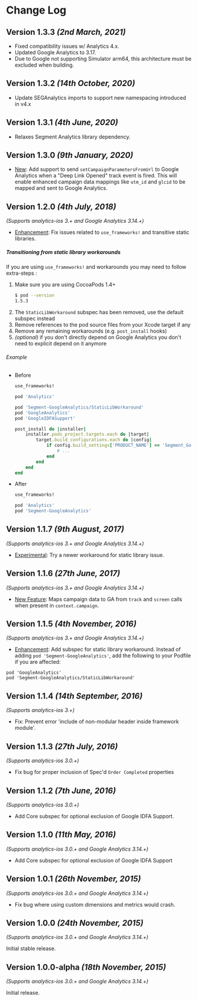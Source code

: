 Change Log
==========

Version 1.3.3 *(2nd March, 2021)*
--------------------------------
* Fixed compatibility issues w/ Analytics 4.x.
* Updated Google Analytics to 3.17.
* Due to Google not supporting Simulator arm64, this architecture must be excluded when building.

Version 1.3.2 *(14th October, 2020)*
--------------------------------

* Update SEGAnalytics imports to support new namespacing introduced in v4.x

Version 1.3.1 *(4th June, 2020)*
--------------------------------

* Relaxes Segment Analytics library dependency.

Version 1.3.0 *(9th January, 2020)*
--------------------------------

* [New](https://github.com/segment-integrations/analytics-ios-integration-google-analytics/commit/419491d9ff59b1f85e42eccad3f19d263b653b2c): Add support to send `setCampaignParametersFromUrl` to Google Analytics when a "Deep Link Opened" track event is fired. This will enable enhanced campaign data mappings like `utm_id` and `glcid` to be mapped and sent to Google Analytics.

Version 1.2.0 *(4th July, 2018)*
--------------------------------
*(Supports analytics-ios 3.+ and Google Analytics 3.14.+)*

* [Enhancement](https://github.com/segment-integrations/analytics-ios-integration-google-analytics/commit/6ed71e2ff457ad7f10fadf6fc3e95b5f0c6426f2): Fix issues related to `use_frameworks!` and transitive static libraries.

##### Transitioning from static library workarounds

If you are using `use_frameworks!` and workarounds you may need to follow extra-steps :
1. Make sure you are using CocoaPods 1.4+
   ```bash
   $ pod --version
   1.5.3
   ```
2. The `StaticLibWorkaround` subspec has been removed, use the default subspec instead
3. Remove references to the pod source files from your Xcode target if any
4. Remove any remaining workarounds (e.g. `post_install` hooks)
5. *(optional)*  if you don't directly depend on Google Analytics you don't need to explicit depend on it anymore

###### Example

- Before
    ```ruby
    use_frameworks!

    pod 'Analytics'

    pod 'Segment-GoogleAnalytics/StaticLibWorkaround'
    pod 'GoogleAnalytics'
    pod 'GoogleIDFASupport'

    post_install do |installer|
        installer.pods_project.targets.each do |target|
            target.build_configurations.each do |config|
                if config.build_settings['PRODUCT_NAME'] == 'Segment_GoogleAnalytics'
                    # ...
                end
            end
        end
    end
    ```

- After
    ```ruby
    use_frameworks!

    pod 'Analytics'
    pod 'Segment-GoogleAnalytics'
    ```

Version 1.1.7 *(9th August, 2017)*
----------------------------------
*(Supports analytics-ios 3.+ and Google Analytics 3.14.+)*

* [Experimental](https://github.com/segment-integrations/analytics-ios-integration-google-analytics/commit/78ea52afa16f152331368c96ca3e0e2e10042442): Try a newer workaround for static library issue.


Version 1.1.6 *(27th June, 2017)*
-------------------------------------------
*(Supports analytics-ios 3.+ and Google Analytics 3.14.+)*

* [New Feature](https://github.com/segment-integrations/analytics-ios-integration-google-analytics/commit/0a23f5bee612399a2310f8d895cd1a050c0d1414): Maps campaign data to GA from `track` and `screen` calls when present in `context.campaign`.

Version 1.1.5 *(4th November, 2016)*
-------------------------------------------
*(Supports analytics-ios 3.+ and Google Analytics 3.14.+)*

* [Enhancement](https://github.com/segment-integrations/analytics-ios-integration-google-analytics/pull/14/files): Add subspec for static library workaround. Instead of adding `pod 'Segment-GoogleAnalytics'`, add the following to your Podfile if you are affected:

```
pod 'GoogleAnalytics'
pod 'Segment-GoogleAnalytics/StaticLibWorkaround'
```

Version 1.1.4 *(14th September, 2016)*
-------------------------------------------
*(Supports analytics-ios 3.+)*

* Fix: Prevent error 'include of non-modular header inside framework module'.

Version 1.1.3 *(27th July, 2016)*
-------------------------------------------
*(Supports analytics-ios 3.0.+)*

* Fix bug for proper inclusion of Spec'd `Order Completed` properties

Version 1.1.2 *(7th June, 2016)*
-------------------------------------------
*(Supports analytics-ios 3.0.+)*

 * Add Core subspec for optional exclusion of Google IDFA Support.

Version 1.1.0 *(11th May, 2016)*
-------------------------------------------
*(Supports analytics-ios 3.0.+ and Google Analytics 3.14.+)*

 * Add Core subspec for optional exclusion of Google IDFA Support

Version 1.0.1 *(26th November, 2015)*
-------------------------------------------
*(Supports analytics-ios 3.0.+ and Google Analytics 3.14.+)*

 * Fix bug where using custom dimensions and metrics would crash.

Version 1.0.0 *(24th November, 2015)*
-------------------------------------------
*(Supports analytics-ios 3.0.+ and Google Analytics 3.14.+)*

Initial stable release.


Version 1.0.0-alpha *(18th November, 2015)*
-------------------------------------------
*(Supports analytics-ios 3.0.+ and Google Analytics 3.14.+)*

Initial release.
